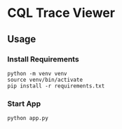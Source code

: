 # CQL Trace Viewer

## Usage

### Install Requirements

```
python -m venv venv
source venv/bin/activate
pip install -r requirements.txt 
```

### Start App

```
python app.py
```